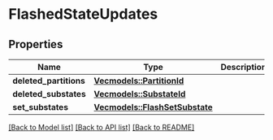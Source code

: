 # FlashedStateUpdates

## Properties

Name | Type | Description | Notes
------------ | ------------- | ------------- | -------------
**deleted_partitions** | [**Vec<models::PartitionId>**](PartitionId.md) |  | 
**deleted_substates** | [**Vec<models::SubstateId>**](SubstateId.md) |  | 
**set_substates** | [**Vec<models::FlashSetSubstate>**](FlashSetSubstate.md) |  | 

[[Back to Model list]](../README.md#documentation-for-models) [[Back to API list]](../README.md#documentation-for-api-endpoints) [[Back to README]](../README.md)


